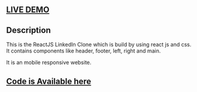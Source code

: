 
## <a href='https://linkdin-by-govinda-2022.netlify.app/' target='_blank'>LIVE DEMO</a>

## Description
This is the ReactJS LinkedIn Clone which is build by using react js and css.
It contains components like header, footer, left, right and main.

It is an mobile responsive website.


## <a href='https://github.com/Govinda1945/totalitycorp-frontend-challenge' target='_blank'>Code is Available here</a>



